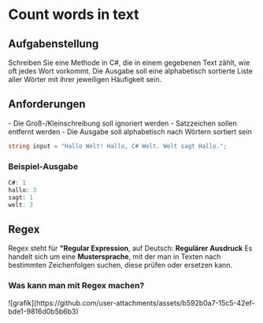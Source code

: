 <h1>Count words in text</h1>
<h2>Aufgabenstellung</h2>
Schreiben Sie eine Methode in C#, die in einem gegebenen Text zählt, wie oft jedes Wort vorkommt. Die Ausgabe soll eine alphabetisch sortierte Liste aller Wörter mit ihrer jeweiligen Häufigkeit sein.

<h2>Anforderungen</h2>
- Die Groß-/Kleinschreibung soll ignoriert werden
- Satzzeichen sollen entfernt werden
- Die Ausgabe soll alphabetisch nach Wörtern sortiert sein

```csharp
string input = "Hallo Welt! Hallo, C# Welt. Welt sagt Hallo.";
```

<h3>Beispiel-Ausgabe</h3>

```csharp
C#: 1
hallo: 3
sagt: 1
welt: 3
```

<h2>Regex</h2>
Regex steht für <strong>"Regular Expression</strong>, auf Deutsch: <strong>Regulärer Ausdruck</strong>
Es handelt sich um eine <strong>Mustersprache</strong>, mit der man in Texten nach bestimmten Zeichenfolgen
suchen, diese prüfen oder ersetzen kann.
<h3>Was kann man mit Regex machen?</h3>
![grafik](https://github.com/user-attachments/assets/b592b0a7-15c5-42ef-bde1-9816d0b5b6b3)






